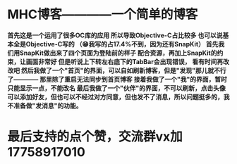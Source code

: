 # MHC博客————一个简单的博客
**首先这是一个运用了很多OC库的应用
所以导致Objective-C占比较多
也可以说基本全是Objective-C写的
（😁我写的占17.4%不到，因为还有SnapKit）
首先我们用SnapKit做出来了四个页面为登陆前的样子
配合资源，再加上SnapKit的约束，让画面非常好
但是听说上下转左右底下的TabBar会出现错误，
看有时间再改改吧
然后我做了一个"首页"的界面，可以自如刷新博客，但是"发现"那儿就不行了————
那里除了重启无法同步到首页博客
接着我做了一个"我"的界面，暂时只能显示一点，不能改名
最后我做了一个"伙伴"的界面，不可以刷新，点击头像可以添加好友，但也可以不经过对方同意，但也发不了消息，所以问题挺多的，我不准备做"发消息"的功能。**
# 最后支持的点个赞，交流群vx加17758917010
